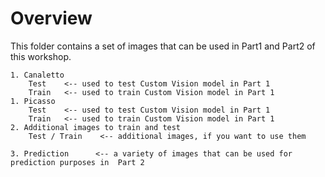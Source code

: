 # Overview

This folder contains a set of images that can be used in Part1 and Part2 of this workshop.

```
1. Canaletto
    Test    <-- used to test Custom Vision model in Part 1
    Train   <-- used to train Custom Vision model in Part 1
1. Picasso
    Test    <-- used to test Custom Vision model in Part 1
    Train   <-- used to train Custom Vision model in Part 1
2. Additional images to train and test
    Test / Train    <-- additional images, if you want to use them

3. Prediction      <-- a variety of images that can be used for prediction purposes in  Part 2 
```